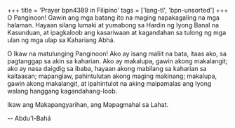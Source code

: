 +++
title = 'Prayer bpn4389 in Filipino'
tags = ['lang-tl', 'bpn-unsorted']
+++
O Panginoon! Gawin ang mga batang ito na maging napakagaling na mga halaman. Hayaan silang lumaki at yumabong sa Hardin ng Iyong Banal na Kasunduan, at ipagkaloob ang kasariwaan at kagandahan sa tulong ng mga ulan ng mga ulap sa Kahariang Abhá.

O Ikaw na matulunging Panginoon! Ako ay isang maliit na bata, itaas ako, sa pagtanggap sa akin sa kaharian. Ako ay makalupa, gawin akong makalangit; ako ay nasa daigdig sa ibaba, hayaan akong mabilang sa kaharian sa kaitaasan; mapanglaw, pahintulutan akong maging makinang; makalupa, gawin akong makalangit, at ipahintulot na aking maipamalas ang Iyong walang hanggang kagandahang-loob.

Ikaw ang Makapangyarihan, ang Mapagmahal sa Lahat.

-- Abdu'l-Bahá

